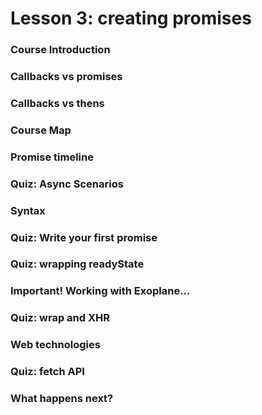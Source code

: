 # Lesson 3: creating promises

### Course Introduction
### Callbacks vs promises
### Callbacks vs thens
### Course Map
### Promise timeline
### Quiz: Async Scenarios
### Syntax
### Quiz: Write your first promise
### Quiz: wrapping readyState
### Important! Working with Exoplane...
### Quiz: wrap and XHR
### Web technologies
### Quiz: fetch API
### What happens next?
